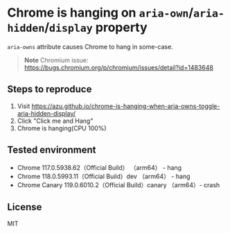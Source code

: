 # Chrome is hanging on `aria-own`/`aria-hidden`/`display` property

`aria-owns` attribute causes Chrome to hang in some-case.

> **Note**
> Chromium issue: <https://bugs.chromium.org/p/chromium/issues/detail?id=1483648>

## Steps to reproduce

1. Visit https://azu.github.io/chrome-is-hanging-when-aria-owns-toggle-aria-hidden-display/
2. Click "Click me and Hang"
3. Chrome is hanging(CPU 100%)

## Tested environment

- Chrome 117.0.5938.62（Official Build） （arm64） - hang
- Chrome 118.0.5993.11（Official Build）dev （arm64） - hang
- Chrome Canary 119.0.6010.2（Official Build）canary （arm64）- crash

## License

MIT
